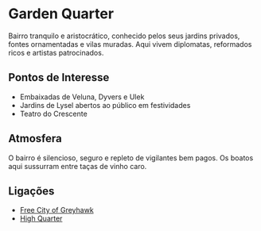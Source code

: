 #  Garden Quarter

Bairro tranquilo e aristocrático, conhecido pelos seus jardins privados, fontes ornamentadas e vilas muradas. Aqui vivem diplomatas, reformados ricos e artistas patrocinados.

##  Pontos de Interesse

- Embaixadas de Veluna, Dyvers e Ulek
- Jardins de Lysel  abertos ao público em festividades
- Teatro do Crescente

##  Atmosfera

O bairro é silencioso, seguro e repleto de vigilantes bem pagos. Os boatos aqui sussurram entre taças de vinho caro.

##  Ligações

- [Free City of Greyhawk]()
- [High Quarter]()


















